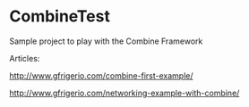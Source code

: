 # CombineTest
Sample project to play with the Combine Framework

Articles:


http://www.gfrigerio.com/combine-first-example/


http://www.gfrigerio.com/networking-example-with-combine/
